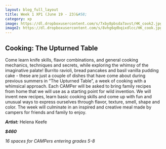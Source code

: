 ```yaml
---
layout: blog_full_layout
title: Week 1 XP1 (June 19 - 23)&#58; 
category: xp
image: https://dl.dropboxusercontent.com/s/7xby8pbsda7avst/HK_cook2.jpg?dl=0
image2: https://dl.dropboxusercontent.com/s/8vhg6qdbqixdlcc/HK_cook.jpg?dl=0
---
```


## Cooking: The Upturned Table

Come learn knife skills, flavor combinations, and general cooking mechanics, techniques and secrets, while exploring the whimsy of the imaginative palate!
Burrito ravioli, bread pancakes and basil vanilla pudding cake - these are just a couple of dishes that have come about during previous summers in “The Upturned Table”, a week of cooking with a whimsical approach. Each CAMPer will be asked to bring family recipes from home that we will use as a starting point for wild invention. We will invent new recipes, learn basic cooking skills and come up with fun and unusual ways to express ourselves through flavor, texture, smell, shape and color. The week will culminate in an inspired and creative meal made by campers for friends and family to enjoy.


**_Artist:_** Helena Keefe

**_$460_**

*16 spaces for CAMPers entering grades 5-8*
